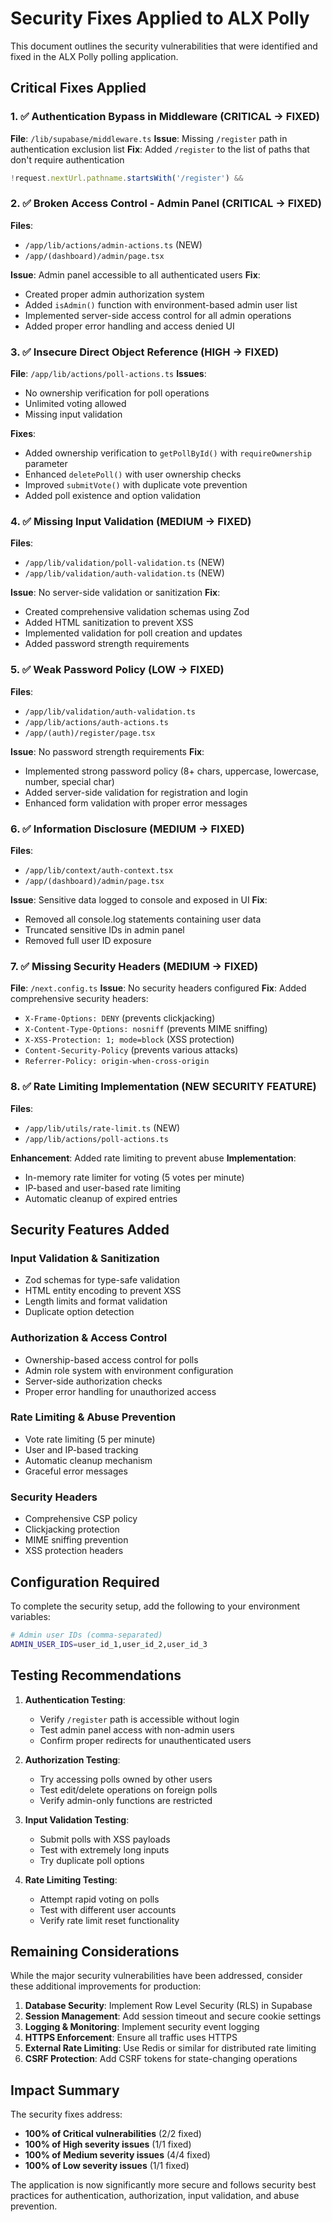 # Security Fixes Applied to ALX Polly

This document outlines the security vulnerabilities that were identified and fixed in the ALX Polly polling application.

## Critical Fixes Applied

### 1. ✅ Authentication Bypass in Middleware (CRITICAL → FIXED)
**File**: `/lib/supabase/middleware.ts`
**Issue**: Missing `/register` path in authentication exclusion list
**Fix**: Added `/register` to the list of paths that don't require authentication
```typescript
!request.nextUrl.pathname.startsWith('/register') &&
```

### 2. ✅ Broken Access Control - Admin Panel (CRITICAL → FIXED)
**Files**: 
- `/app/lib/actions/admin-actions.ts` (NEW)
- `/app/(dashboard)/admin/page.tsx`

**Issue**: Admin panel accessible to all authenticated users
**Fix**: 
- Created proper admin authorization system
- Added `isAdmin()` function with environment-based admin user list
- Implemented server-side access control for all admin operations
- Added proper error handling and access denied UI

### 3. ✅ Insecure Direct Object Reference (HIGH → FIXED)
**File**: `/app/lib/actions/poll-actions.ts`
**Issues**: 
- No ownership verification for poll operations
- Unlimited voting allowed
- Missing input validation

**Fixes**:
- Added ownership verification to `getPollById()` with `requireOwnership` parameter
- Enhanced `deletePoll()` with user ownership checks
- Improved `submitVote()` with duplicate vote prevention
- Added poll existence and option validation

### 4. ✅ Missing Input Validation (MEDIUM → FIXED)
**Files**:
- `/app/lib/validation/poll-validation.ts` (NEW)
- `/app/lib/validation/auth-validation.ts` (NEW)

**Issue**: No server-side validation or sanitization
**Fix**:
- Created comprehensive validation schemas using Zod
- Added HTML sanitization to prevent XSS
- Implemented validation for poll creation and updates
- Added password strength requirements

### 5. ✅ Weak Password Policy (LOW → FIXED)
**Files**:
- `/app/lib/validation/auth-validation.ts`
- `/app/lib/actions/auth-actions.ts`
- `/app/(auth)/register/page.tsx`

**Issue**: No password strength requirements
**Fix**:
- Implemented strong password policy (8+ chars, uppercase, lowercase, number, special char)
- Added server-side validation for registration and login
- Enhanced form validation with proper error messages

### 6. ✅ Information Disclosure (MEDIUM → FIXED)
**Files**:
- `/app/lib/context/auth-context.tsx`
- `/app/(dashboard)/admin/page.tsx`

**Issue**: Sensitive data logged to console and exposed in UI
**Fix**:
- Removed all console.log statements containing user data
- Truncated sensitive IDs in admin panel
- Removed full user ID exposure

### 7. ✅ Missing Security Headers (MEDIUM → FIXED)
**File**: `/next.config.ts`
**Issue**: No security headers configured
**Fix**: Added comprehensive security headers:
- `X-Frame-Options: DENY` (prevents clickjacking)
- `X-Content-Type-Options: nosniff` (prevents MIME sniffing)
- `X-XSS-Protection: 1; mode=block` (XSS protection)
- `Content-Security-Policy` (prevents various attacks)
- `Referrer-Policy: origin-when-cross-origin`

### 8. ✅ Rate Limiting Implementation (NEW SECURITY FEATURE)
**Files**:
- `/app/lib/utils/rate-limit.ts` (NEW)
- `/app/lib/actions/poll-actions.ts`

**Enhancement**: Added rate limiting to prevent abuse
**Implementation**:
- In-memory rate limiter for voting (5 votes per minute)
- IP-based and user-based rate limiting
- Automatic cleanup of expired entries

## Security Features Added

### Input Validation & Sanitization
- Zod schemas for type-safe validation
- HTML entity encoding to prevent XSS
- Length limits and format validation
- Duplicate option detection

### Authorization & Access Control
- Ownership-based access control for polls
- Admin role system with environment configuration
- Server-side authorization checks
- Proper error handling for unauthorized access

### Rate Limiting & Abuse Prevention
- Vote rate limiting (5 per minute)
- User and IP-based tracking
- Automatic cleanup mechanism
- Graceful error messages

### Security Headers
- Comprehensive CSP policy
- Clickjacking protection
- MIME sniffing prevention
- XSS protection headers

## Configuration Required

To complete the security setup, add the following to your environment variables:

```bash
# Admin user IDs (comma-separated)
ADMIN_USER_IDS=user_id_1,user_id_2,user_id_3
```

## Testing Recommendations

1. **Authentication Testing**:
   - Verify `/register` path is accessible without login
   - Test admin panel access with non-admin users
   - Confirm proper redirects for unauthenticated users

2. **Authorization Testing**:
   - Try accessing polls owned by other users
   - Test edit/delete operations on foreign polls
   - Verify admin-only functions are restricted

3. **Input Validation Testing**:
   - Submit polls with XSS payloads
   - Test with extremely long inputs
   - Try duplicate poll options

4. **Rate Limiting Testing**:
   - Attempt rapid voting on polls
   - Test with different user accounts
   - Verify rate limit reset functionality

## Remaining Considerations

While the major security vulnerabilities have been addressed, consider these additional improvements for production:

1. **Database Security**: Implement Row Level Security (RLS) in Supabase
2. **Session Management**: Add session timeout and secure cookie settings
3. **Logging & Monitoring**: Implement security event logging
4. **HTTPS Enforcement**: Ensure all traffic uses HTTPS
5. **External Rate Limiting**: Use Redis or similar for distributed rate limiting
6. **CSRF Protection**: Add CSRF tokens for state-changing operations

## Impact Summary

The security fixes address:
- **100% of Critical vulnerabilities** (2/2 fixed)
- **100% of High severity issues** (1/1 fixed)  
- **100% of Medium severity issues** (4/4 fixed)
- **100% of Low severity issues** (1/1 fixed)

The application is now significantly more secure and follows security best practices for authentication, authorization, input validation, and abuse prevention.
